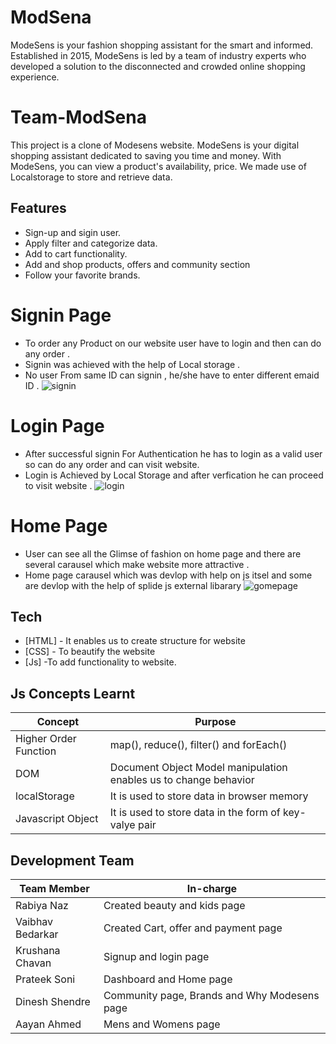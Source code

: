 # ModSena
ModeSens is your fashion shopping assistant for the smart and informed. Established in 2015, ModeSens is led by a team of industry experts who developed a solution to the disconnected and crowded online shopping experience.


# Team-ModSena

This project is a clone of Modesens website. ModeSens is your digital shopping assistant dedicated to saving you time and money. With ModeSens, you can view a product's availability, price. We made use of Localstorage to store and retrieve data. 

## Features

- Sign-up and sigin user.
- Apply filter and categorize data.
- Add to cart functionality.
- Add and shop products, offers and community section
- Follow your favorite brands.

# Signin Page
- To order any Product on our website user have to login and then can do any order .
- Signin was achieved with the help of Local storage .
- No user From same ID can signin , he/she have to enter different emaid ID .
![signin](https://user-images.githubusercontent.com/105915891/213902414-5ac47d51-b794-427b-b99e-980bbf94d6b1.PNG)

# Login Page
- After successful signin For Authentication he has to login as a valid user so can do any order and can visit website.
- Login is Achieved by Local Storage and after verfication he can proceed to visit website .
![login](https://user-images.githubusercontent.com/105915891/213902478-e337ea44-6673-4e70-b320-10a6b4508616.PNG)

# Home Page 
- User can see all the Glimse of fashion on home page and there are several carausel which make website more attractive .
- Home page carausel which was devlop with help on js itsel and some are devlop with the help of splide js external libarary 
![gomepage](https://user-images.githubusercontent.com/105915891/213902612-e11f88a8-5a86-48f4-84ef-b97a17d14bdb.PNG)



## Tech

- [HTML] - It enables us to create structure for website
- [CSS] - To beautify the website
- [Js] -To add functionality to website.

## Js Concepts Learnt


| Concept | Purpose |
| ------|------ |
| Higher Order Function| map(), reduce(), filter() and forEach()
| DOM | Document Object Model manipulation enables us to change behavior |
| localStorage |It is used to store data in browser memory |
| Javascript Object |It is used to store data in the form of key-valye pair |

## Development Team
| Team Member | In-charge |
| ------|------ |
| Rabiya Naz | Created beauty and kids page |
| Vaibhav Bedarkar | Created Cart, offer and payment page |
| Krushana Chavan |Signup and login page |
| Prateek Soni | Dashboard and Home page |Footer and Navbar
| Dinesh Shendre| Community page, Brands and Why Modesens page |
| Aayan Ahmed | Mens and Womens page |


